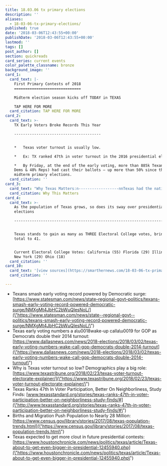 ```yaml
---
title: 18.03.06 tx primary elections
description: ''
aliases:
  - 18-03-06-tx-primary-elections/
published: true
date: '2018-03-06T12:43:55+00:00'
publishDate: '2018-03-06T12:43:55+00:00'
lastmod: ''
tags: []
post_author: []
section: quickreads
card_series: current events
color_palette_classname: bronze
background_image: ''
card_1:
  card_text: |-
    First Primary Contests of 2018
    ==============================

    Midterm election season kicks off TODAY in TEXAS

    TAP HERE FOR MORE
  card_citation: TAP HERE FOR MORE
card_2:
  card_text: >-
    TX Early Voters Broke Records This Year

    ---------------------------------------


    *   Texas voter turnout is usually low.

    *   Ex: TX ranked 47th in voter turnout in the 2016 presidential election.

    *   By Friday, at the end of the early voting, more than 885k Texans (52%
    Dems & 48% Reps) had cast their ballots – up more than 50% since the 2014
    midterm primary elections.
  card_citation: ''
card_3:
  card_text: "Why Texas Matters:n------------------nnTexas had the nationax19s LARGEST annual population growth during every year from 2010 to 2016.nnIn 2017, Texas gained just about 400,000 residents.nn**More Texans *MEANS*** **More Electoral Votes**nnWhy This Matters"
  card_citation: Why This Matters
card_4:
  card_text: >-
    As the population of Texas grows, so does its sway over presidential
    elections

    ------------------------------------------------------------------------------


    Texas stands to gain as many as THREE Electoral College votes, bringing its
    total to 41.


    Current Electoral College Votes: California (55) Florida (29) Illinois (20)
    New York (29) Ohio (18)
  card_citation: ''
card_10:
  card_text: '[view sources](https://smarthernews.com/18-03-06-tx-primary-elections/)'
  card_citation: ''

---
```

*   Texans smash early voting record powered by Democratic surge: [https://www.statesman.com/news/state–regional-govt–politics/texans-smash-early-voting-record-powered-democratic-surge/NMXgMt4JbHC2bWuQIesNoL/](\"https://www.statesman.com/news/state--regional-govt--politics/texans-smash-early-voting-record-powered-democratic-surge/NMXgMt4JbHC2bWuQIesNoL/\")
*   Texas early voting numbers a a\\u0018wake-up calla\\u0019 for GOP as Democrats double their 2014 turnout: [https://www.dallasnews.com/news/2018-elections/2018/03/02/texas-early-voting-numbers-wake-call-gop-democrats-double-2014-turnout](\"https://www.dallasnews.com/news/2018-elections/2018/03/02/texas-early-voting-numbers-wake-call-gop-democrats-double-2014-turnout\")
*   Why is Texas voter turnout so low? Demographics play a big role: [https://www.texastribune.org/2018/02/23/texas-voter-turnout-electorate-explainer/](\"https://www.texastribune.org/2018/02/23/texas-voter-turnout-electorate-explainer/\")
*   Texas Ranks 47th In Voter Participation, Better On Neighborliness, Study Finds: [www.texasstandard.org/stories/texas-ranks-47th-in-voter-participation-better-on-neighborliness-study-finds/#](\"http://www.texasstandard.org/stories/texas-ranks-47th-in-voter-participation-better-on-neighborliness-study-finds/#\")
*   Births and Migration Push Population to Nearly 28 Million: [https://www.census.gov/library/stories/2017/08/texas-population-trends.html](\"https://www.census.gov/library/stories/2017/08/texas-population-trends.html\")
*   Texas expected to get more clout in future presidential contests: [https://www.houstonchronicle.com/news/politics/texas/article/Texas-about-to-get-even-bigger-in-presidential-12455940.php](\"https://www.houstonchronicle.com/news/politics/texas/article/Texas-about-to-get-even-bigger-in-presidential-12455940.php\")
